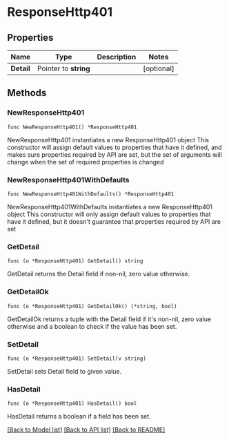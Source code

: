 # ResponseHttp401

## Properties

Name | Type | Description | Notes
------------ | ------------- | ------------- | -------------
**Detail** | Pointer to **string** |  | [optional] 

## Methods

### NewResponseHttp401

`func NewResponseHttp401() *ResponseHttp401`

NewResponseHttp401 instantiates a new ResponseHttp401 object
This constructor will assign default values to properties that have it defined,
and makes sure properties required by API are set, but the set of arguments
will change when the set of required properties is changed

### NewResponseHttp401WithDefaults

`func NewResponseHttp401WithDefaults() *ResponseHttp401`

NewResponseHttp401WithDefaults instantiates a new ResponseHttp401 object
This constructor will only assign default values to properties that have it defined,
but it doesn't guarantee that properties required by API are set

### GetDetail

`func (o *ResponseHttp401) GetDetail() string`

GetDetail returns the Detail field if non-nil, zero value otherwise.

### GetDetailOk

`func (o *ResponseHttp401) GetDetailOk() (*string, bool)`

GetDetailOk returns a tuple with the Detail field if it's non-nil, zero value otherwise
and a boolean to check if the value has been set.

### SetDetail

`func (o *ResponseHttp401) SetDetail(v string)`

SetDetail sets Detail field to given value.

### HasDetail

`func (o *ResponseHttp401) HasDetail() bool`

HasDetail returns a boolean if a field has been set.


[[Back to Model list]](../README.md#documentation-for-models) [[Back to API list]](../README.md#documentation-for-api-endpoints) [[Back to README]](../README.md)


